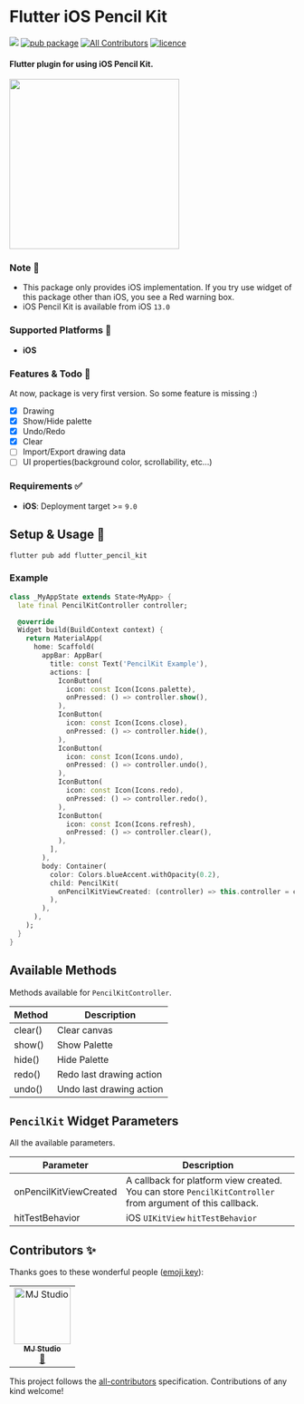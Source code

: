 # Flutter iOS Pencil Kit

[![](https://github.com/mj-studio-library/flutter-pencilkit/actions/workflows/analyze_and_test.yml/badge.svg?branch=main)](https://github.com/mj-studio-library/flutter-pencilkit)
[![pub package](https://img.shields.io/pub/v/pencil_kit.svg)](https://pub.dev/packages/pencil_kit)
[![All Contributors](https://img.shields.io/badge/all_contributors-1-blue.svg?style=flat-square)](#contributors-)
[![licence](https://img.shields.io/badge/licence-MIT-blue.svg)](https://github.com/mj-studio-library/flutter-pencilkit/blob/main/LICENSE)



#### Flutter plugin for using iOS Pencil Kit.

<img src="https://user-images.githubusercontent.com/33388801/197273399-e602b742-87bc-4e59-85fe-76b80915f448.png" width=300/>


### Note 📒
- This package only provides iOS implementation. If you try use widget of this package other than iOS, you see a Red warning box.
- iOS Pencil Kit is available from iOS `13.0`

### Supported Platforms 📱
- **iOS**



### Features & Todo 🌟

At now, package is very first version. So some feature is missing :)

- [x] Drawing
- [x] Show/Hide palette
- [x] Undo/Redo
- [x] Clear
- [ ] Import/Export drawing data
- [ ] UI properties(background color, scrollability, etc...)

### Requirements ✅
* **iOS**: Deployment target >= `9.0`

## Setup & Usage 🎉

```shell
flutter pub add flutter_pencil_kit
```


### Example

```dart
class _MyAppState extends State<MyApp> {
  late final PencilKitController controller;

  @override
  Widget build(BuildContext context) {
    return MaterialApp(
      home: Scaffold(
        appBar: AppBar(
          title: const Text('PencilKit Example'),
          actions: [
            IconButton(
              icon: const Icon(Icons.palette),
              onPressed: () => controller.show(),
            ),
            IconButton(
              icon: const Icon(Icons.close),
              onPressed: () => controller.hide(),
            ),
            IconButton(
              icon: const Icon(Icons.undo),
              onPressed: () => controller.undo(),
            ),
            IconButton(
              icon: const Icon(Icons.redo),
              onPressed: () => controller.redo(),
            ),
            IconButton(
              icon: const Icon(Icons.refresh),
              onPressed: () => controller.clear(),
            ),
          ],
        ),
        body: Container(
          color: Colors.blueAccent.withOpacity(0.2),
          child: PencilKit(
            onPencilKitViewCreated: (controller) => this.controller = controller,
          ),
        ),
      ),
    );
  }
}
```

## Available Methods
Methods available for `PencilKitController`.

| Method  | Description              |
|---------|--------------------------|
| clear() | Clear canvas             |
| show()  | Show Palette             |
| hide()  | Hide Palette             |
| redo()  | Redo last drawing action |
| undo()  | Undo last drawing action |


## `PencilKit` Widget Parameters
All the available parameters.


| Parameter              | Description                                                                                               |
|------------------------|-----------------------------------------------------------------------------------------------------------|
| onPencilKitViewCreated | A callback for platform view created. You can store `PencilKitController` from argument of this callback. |
| hitTestBehavior   | iOS `UIKitView` `hitTestBehavior`                                                                         |

## Contributors ✨

Thanks goes to these wonderful people ([emoji key](https://allcontributors.org/docs/en/emoji-key)):

<!-- ALL-CONTRIBUTORS-LIST:START - Do not remove or modify this section -->
<!-- prettier-ignore-start -->
<!-- markdownlint-disable -->
<table>
  <tbody>
    <tr>
      <td align="center"><a href="https://www.mjstudio.net/"><img src="https://avatars.githubusercontent.com/u/33388801?v=4?s=100" width="100px;" alt="MJ Studio"/><br /><sub><b>MJ Studio</b></sub></a><br /><a href="#ideas-mym0404" title="Ideas, Planning, & Feedback">🤔</a></td>
    </tr>
  </tbody>
</table>

<!-- markdownlint-restore -->
<!-- prettier-ignore-end -->

<!-- ALL-CONTRIBUTORS-LIST:END -->

This project follows the [all-contributors](https://github.com/all-contributors/all-contributors) specification. Contributions of any kind welcome!
